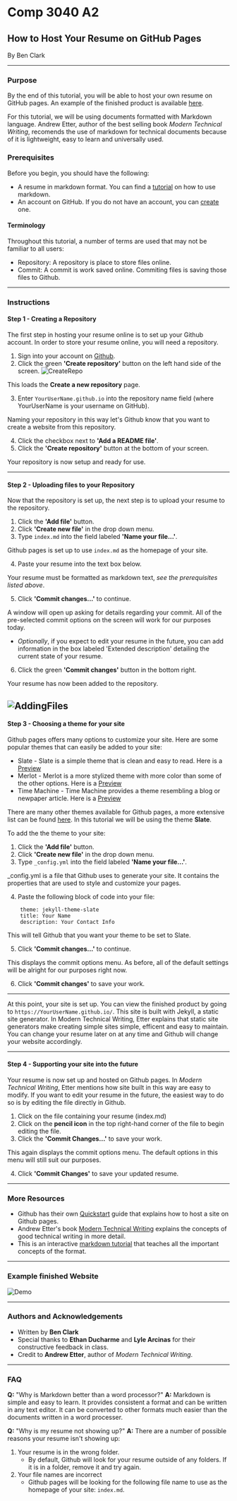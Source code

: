 # Comp 3040 A2
## How to Host Your Resume on GitHub Pages
By Ben Clark

---
### Purpose
By the end of this tutorial, you will be able to host your own resume on GitHub pages. 
An example of the finished product is available [here](https://clarkb2uofm.github.io).

For this tutorial, we will be using documents formatted with Markdown language. Andrew Etter, author of the best selling book _Modern Technical Writing_, recomends the use of markdown for technical documents because of it is lightweight, easy to learn and universally used. 

### Prerequisites
Before you begin, you should have the following:
- A resume in markdown format. You can find a [tutorial](https://www.markdowntutorial.com/) on how to use markdown.
- An account on GitHub. If you do not have an account, you can [create](https://github.com/signup) one.

#### Terminology
Throughout this tutorial, a number of terms are used that may not be familiar to all users:
- Repository: A repository is place to store files online.
- Commit: A commit is work saved online. Commiting files is saving those files to Github.

---
### Instructions
#### Step 1 - Creating a Repository
The first step in hosting your resume online is to set up your Github account. In order to store your resume online, you will need a repository.
1. Sign into your account on [Github](https://github.com/).
2. Click the green  **'Create repository'** button on the left hand side of the screen.
![CreateRepo](assets/CreateRepo.jpg) 

This loads the **Create a new repository** page.

3. Enter ``` YourUserName.github.io ``` into the repository name field (where YourUserName is your username on GitHub).

Naming your repository in this way let's Github know that you want to create a website from this repository.

4. Click the checkbox next to **'Add a README file'**.
5. Click the **'Create repository'** button at the bottom of your screen. 

Your repository is now setup and ready for use.

---

#### Step 2 - Uploading files to your Repository
Now that the repository is set up, the next step is to upload your resume to the repository.
1. Click the **'Add file'** button.
2. Click **'Create new file'** in the drop down menu.
3. Type `index.md` into the field labeled **'Name your file...'**.

Github pages is set up to use `index.md` as the homepage of your site.

4. Paste your resume into the text box below.

Your resume must be formatted as markdown text, _see the prerequisites listed above_.

5. Click **'Commit changes...'** to continue.

A window will open up asking for details regarding your commit. All of the pre-selected commit options on the screen will work for our purposes today.

- _Optionally_, if you expect to edit your resume in the future, you can add information in the box labeled 'Extended description' detailing the current state of your resume.

6. Click the green **'Commit changes'** button in the bottom right.

Your resume has now been added to the repository.

![AddingFiles](assets/AddingFiles.gif) 
---

#### Step 3 - Choosing a theme for your site
Github pages offers many options to customize your site.
Here are some popular themes that can easily be added to your site:
- Slate - Slate is a simple theme that is clean and easy to read. Here is a [Preview](https://pages-themes.github.io/slate/)
- Merlot - Merlot is a more stylized theme with more color than some of the other options. Here is a [Preview](https://pages-themes.github.io/merlot/)
- Time Machine - Time Machine provides a theme resembling a blog or newpaper article. Here is a [Preview](https://pages-themes.github.io/time-machine/)

There are many other themes available for Github pages, a more extensive list can be found [here](https://pages.github.com/themes/).
In this tutorial we will be using the theme **Slate**.

To add the the theme to your site:
1. Click the **'Add file'** button.
2. Click **'Create new file'** in the drop down menu.
3. Type `_config.yml` into the field labeled **'Name your file...'**.

_config.yml is a file that Github uses to generate your site. It contains the properties that are used to style and customize your pages.

4. Paste the following block of code into your file:

```
    theme: jekyll-theme-slate
    title: Your Name
    description: Your Contact Info
```
This will tell Github that you want your theme to be set to Slate.

5. Click **'Commit changes...'** to continue.

This displays the commit options menu. As before, all of the default settings will be alright for our purposes right now.

6. Click **'Commit changes'** to save your work.

---

At this point, your site is set up. You can view the finished product by going to `https://YourUserName.github.io/`. This site is built with Jekyll, a static site generator. In Modern Technical Writing, Etter explains that static site generators make creating simple sites simple, efficent and easy to maintain. You can change your resume later on at any time and Github will change your website accordingly.

---
#### Step 4 - Supporting your site into the future
Your resume is now set up and hosted on Github pages.
In _Modern Technical Writing_, Etter mentions how site built in this way are easy to modify. If you want to edit your resume in the future, the easiest way to do so is by editing the file directly in Github.
1. Click on the file containing your resume (index.md)
2. Click on the **pencil icon** in the top right-hand corner of the file to begin editing the file.
3. Click the **'Commit Changes...'** to save your work.

This again displays the commit options menu. The default options in this menu will still suit our purposes.

4. Click **'Commit Changes'** to save your updated resume.

---

### More Resources
 - Github has their own [Quickstart](https://docs.github.com/en/pages/quickstart) guide that explains how to host a site on Github pages.
 - Andrew Etter's book [Modern Technical Writing](https://www.amazon.ca/Modern-Technical-Writing-Introduction-Documentation-ebook/dp/B01A2QL9SS) explains the concepts of good technical writing in more detail.
- This is an interactive [markdown tutorial](https://www.markdowntutorial.com/) that teaches all the important concepts of the format.

--- 
### Example finished Website

![Demo](assets/Demo.gif) 

---
### Authors and Acknowledgements
- Written by **Ben Clark**
- Special thanks to **Ethan Ducharme** and **Lyle Arcinas** for their constructive feedback in class.
- Credit to **Andrew Etter**, author of _Modern Technical Writing_.

---
### FAQ

**Q:** "Why is Markdown better than a word processor?"
**A:**  Markdown is simple and easy to learn. It provides consistent a format and can be written in any text editor. It can be converted to other formats much easier than the documents written in a word processer.

**Q:**  "Why is my resume not showing up?"
**A:**  There are a number of possible reasons your resume isn't showing up:

1. Your resume is in the wrong folder.
    - By default, Github will look for your resume outside of any folders. If it is in a folder, remove it and try again.
2. Your file names are incorrect
    - Github pages will be looking for the following file name to use as the homepage of your site: `index.md`.
